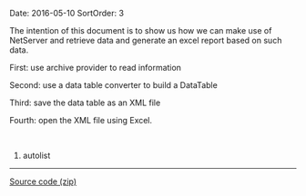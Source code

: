 Date: 2016-05-10
SortOrder: 3

The intention of this document is to show us how we can make use of NetServer and retrieve data and generate an excel report based on such data.

First: use archive provider to read information

Second: use a data table converter to build a DataTable

Third: save the data table as an XML file

Fourth: open the XML file using Excel.

 

1. autolist

------------------------------------------------------------------------

[Source code (zip)](GraphicReportUsingExcel.zip)
